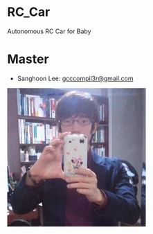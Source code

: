# RC_Car
Autonomous RC Car for Baby

# Master
- Sanghoon Lee:			gcccompil3r@gmail.com

![sanghoon](./member_profile/sanghoon_profile_1.jpg)
